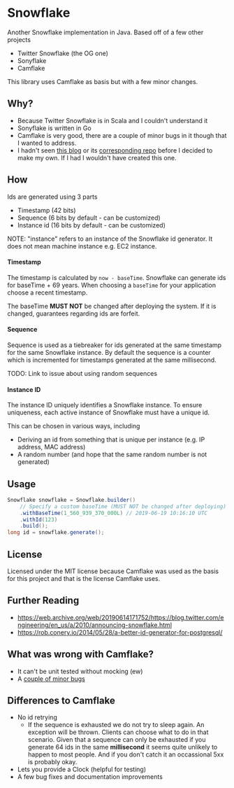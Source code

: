 # Snowflake
Another Snowflake implementation in Java. Based off of a few other projects
* Twitter Snowflake (the OG one)
* Sonyflake
* Camflake

This library uses Camflake as basis but with a few minor changes.

## Why?
* Because Twitter Snowflake is in Scala and I couldn't understand it
* Sonyflake is written in Go
* Camflake is very good, there are a couple of minor bugs in it though that I wanted to address.
* I hadn't seen [this blog](https://www.callicoder.com/distributed-unique-id-sequence-number-generator/) or its [corresponding repo](https://www.callicoder.com/distributed-unique-id-sequence-number-generator/) before I decided to make my own. If I had I wouldn't have created this one.

## How

Ids are generated using 3 parts
* Timestamp (42 bits)
* Sequence (6 bits by default - can be customized)
* Instance id (16 bits by default - can be customized)

NOTE: "instance" refers to an instance of the Snowflake id generator. It does not mean machine
instance e.g. EC2 instance.

#### Timestamp
The timestamp is calculated by `now - baseTime`. Snowflake can generate ids for baseTime + 69 years.
When choosing a `baseTime` for your application choose a recent timestamp.

The baseTime **MUST NOT** be changed after deploying the system. If it is changed, guarantees
regarding ids are forfeit.

#### Sequence
Sequence is used as a tiebreaker for ids generated at the same timestamp for the same Snowflake
instance. By default the sequence is a counter which is incremented for timestamps generated at the
same millisecond. 

TODO: Link to issue about using random sequences

#### Instance ID
The instance ID uniquely identifies a Snowflake instance. To ensure uniqueness, each active instance
of Snowflake must have a unique id.

This can be chosen in various ways, including
* Deriving an id from something that is unique per instance (e.g. IP address, MAC address)
* A random number (and hope that the same random number is not generated)

## Usage
```java
Snowflake snowflake = Snowflake.builder()
    // Specify a custom baseTime (MUST NOT be changed after deploying)
    .withBaseTime(1_560_939_370_000L) // 2019-06-19 10:16:10 UTC
    .withId(123)
    .build();
long id = snowflake.generate();
```

## License
Licensed under the MIT license because Camflake was used as the basis for this project and that is the license Camflake uses.

## Further Reading
* https://web.archive.org/web/20190614171752/https://blog.twitter.com/engineering/en_us/a/2010/announcing-snowflake.html
* https://rob.conery.io/2014/05/28/a-better-id-generator-for-postgresql/

## What was wrong with Camflake?
* It can't be unit tested without mocking (ew)
* A [couple of minor bugs](https://github.com/cam-inc/camflake/issues/created_by/yaseenkadir)

## Differences to Camflake
* No id retrying
  * If the sequence is exhausted we do not try to sleep again. An exception will be thrown. Clients can choose what to do in that scenario. Given that a sequence can only be exhausted if you generate 64 ids in the same **millisecond** it seems quite unlikely to happen to most people. And if you don't catch it an occassional 5xx is probably okay.
* Lets you provide a Clock (helpful for testing)
* A few bug fixes and documentation improvements
